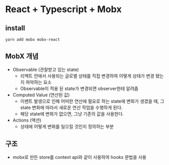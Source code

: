 # React + Typescript + Mobx

## install

```shell
yarn add mobx mobx-react
```

## MobX 개념

- Observable (관찰받고 있는 state)
  - 리엑트 안에서 사용되는 글로벌 상태를 직접 변경하여 어떻게 상태가 변경 됐는지 파악하는 요소
  - Observable이 적용 된 state가 변경되면 observer한테 알려줌
- Computed Value (연산된 값)
  - 이벤트 발생으로 인해 어떠한 연산에 필요로 하는 state에 변화가 생겼을 때, 그 state 변화에 따라서 새로운 연산 작업을 수행하게 된다.
  - 해당 state에 변화가 없으면, 그냥 기존의 값을 사용한다.
- Actions (액션)
  - 상태에 어떻게 변화를 일으킬 것인지 정의하는 부분

## 구조

- mobx로 만든 store를 context api와 같이 사용하여 hooks 문법을 사용
